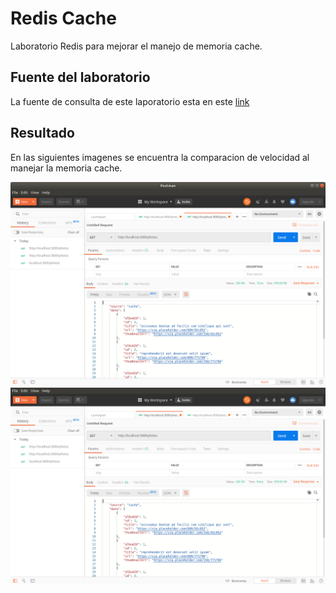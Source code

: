 # Redis Cache

Laboratorio Redis para mejorar el manejo de memoria cache.

## Fuente del laboratorio

La fuente de consulta de este laporatorio esta en este [link](https://medium.com/tech-tajawal/introduction-to-caching-redis-node-js-e477eb969eab)

## Resultado

En las siguientes imagenes se encuentra la comparacion de velocidad al manejar la memoria cache.


![imagen 1](lab-uno-1.png)
![imagen 2](lab-uno-2.png)